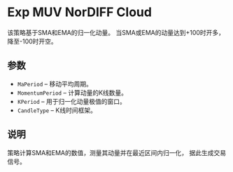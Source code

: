 # Exp MUV NorDIFF Cloud

该策略基于SMA和EMA的归一化动量。
当SMA或EMA的动量达到+100时开多，降至-100时开空。

## 参数
- `MaPeriod` – 移动平均周期。
- `MomentumPeriod` – 计算动量的K线数量。
- `KPeriod` – 用于归一化动量极值的窗口。
- `CandleType` – K线时间框架。

## 说明
策略计算SMA和EMA的数值，测量其动量并在最近区间内归一化，
据此生成交易信号。
